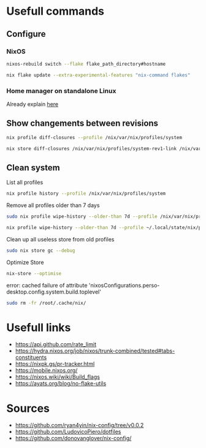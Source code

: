 # Usefull commands

## Configure

### NixOS

```bash
nixos-rebuild switch --flake flake_path_directory#hostname
```

```bash
nix flake update --extra-experimental-features "nix-command flakes"
```

### Home manager on standalone Linux

Already explain [here](./tips/home_manager.md)

## Show changements between revisions

```bash
nix profile diff-closures --profile /nix/var/nix/profiles/system
```

```bash
nix store diff-closures /nix/var/nix/profiles/system-rev1-link /nix/var/nix/profiles/system-rev2-link
```

## Clean system

List all profiles

```bash
nix profile history --profile /nix/var/nix/profiles/system
```

Remove all profiles older than 7 days

```bash
sudo nix profile wipe-history --older-than 7d --profile /nix/var/nix/profiles/system
```

```bash
nix profile wipe-history --older-than 7d --profile ~/.local/state/nix/profiles/home-manager
```

Clean up all useless store from old profiles

```bash
sudo nix store gc --debug
```

Optimize Store

```bash
nix-store --optimise
```

error: cached failure of attribute
'nixosConfigurations.perso-desktop.config.system.build.toplevel'

```bash
sudo rm -fr /root/.cache/nix/
```

# Usefull links

- https://api.github.com/rate_limit
- https://hydra.nixos.org/job/nixos/trunk-combined/tested#tabs-constituents
- https://nixpk.gs/pr-tracker.html
- https://mobile.nixos.org/
- https://nixos.wiki/wiki/Build_flags
- https://ayats.org/blog/no-flake-utils

# Sources

- https://github.com/ryan4yin/nix-config/tree/v0.0.2
- https://github.com/LudovicoPiero/dotfiles
- https://github.com/donovanglover/nix-config/
